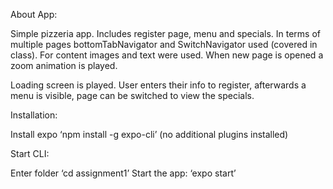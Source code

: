 About App:

Simple pizzeria app. Includes register page, menu and specials. In terms of multiple pages bottomTabNavigator and SwitchNavigator used (covered in class). For content images and text were used.  When new page is opened a zoom animation is played. 

Loading screen is played. User enters their info to register, afterwards a menu is visible, page can be switched to view the specials.

Installation:

Install expo ‘npm install -g expo-cli’ (no additional plugins installed)

Start CLI:

Enter folder ‘cd assignment1’
Start the app: ‘expo start’



